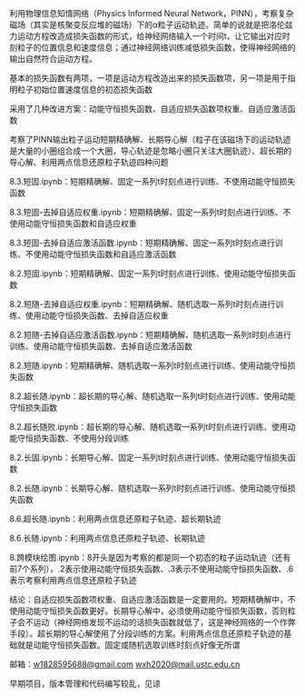 利用物理信息知情网络（Physics Informed Neural Network，PINN），考察复杂磁场（其实是核聚变反应堆的磁场）下的α粒子运动轨迹。简单的说就是把洛伦兹力运动方程改造成损失函数的形式，给神经网络输入一个时间t，让它输出对应时刻粒子的位置信息和速度信息；通过神经网络训练减低损失函数，使得神经网络的输出自然符合运动方程。

基本的损失函数有两项，一项是运动方程改造出来的损失函数项，另一项是用于指明粒子初始位置速度信息的初态损失函数

采用了几种改进方案：动能守恒损失函数、自适应损失函数项权重、自适应激活函数

考察了PINN输出粒子运动短期精确解、长期导心解（粒子在该磁场下的运动轨迹是大量的小圈组合成一个大圈，导心轨迹是忽略小圈只关注大圈轨迹）、超长期的导心解、利用两点信息还原粒子轨迹四种问题

8.3.短固.ipynb：短期精确解、固定一系列t时刻点进行训练、不使用动能守恒损失函数

8.3.短固-去掉自适应权重.ipynb：短期精确解、固定一系列t时刻点进行训练、不使用动能守恒损失函数和自适应权重

8.3.短固-去掉自适应激活函数.ipynb：短期精确解、固定一系列t时刻点进行训练、不使用动能守恒损失函数和自适应激活函数

8.2.短固.ipynb：短期精确解、固定一系列t时刻点进行训练、使用动能守恒损失函数

8.2.短随-去掉自适应权重.ipynb：短期精确解、随机选取一系列t时刻点进行训练、使用动能守恒损失函数、去掉自适应权重

8.2.短随-去掉自适应激活函数.ipynb：短期精确解、随机选取一系列t时刻点进行训练、使用动能守恒损失函数、去掉自适应激活函数

8.2.短随.ipynb：短期精确解、随机选取一系列t时刻点进行训练、使用动能守恒损失函数

8.2.超长随.ipynb：超长期的导心解、随机选取一系列t时刻点进行训练、使用动能守恒损失函数

8.2.超长随败.ipynb：超长期的导心解、随机选取一系列t时刻点进行训练、使用动能守恒损失函数、不使用分段训练

8.2.长固.ipynb：长期导心解、固定一系列t时刻点进行训练、使用动能守恒损失函数

8.2.长随.ipynb：长期导心解、随机选取一系列t时刻点进行训练、使用动能守恒损失函数

8.6.超长随.ipynb：利用两点信息还原粒子轨迹、超长期轨迹

8.6.长随.ipynb：利用两点信息还原粒子轨迹、长期轨迹

8.跨模块绘图.ipynb：8开头是因为考察的都是同一个初态的粒子运动轨迹（还有前7个系列），.2表示使用动能守恒损失函数、.3表示不使用动能守恒损失函数、.6表示考察利用两点信息还原粒子轨迹

结论：自适应损失函数项权重、自适应激活函数是一定要用的。短期精确解中，不使用动能守恒损失函数更好。长期导心解中，必须使用动能守恒损失函数，否则粒子会不运动（神经网络发现不运动的话损失函数就低了，这是神经网络的一个作弊手段）。超长期的导心解使用了分段训练的方案。利用两点信息还原粒子轨迹的基础就是动能守恒损失函数。固定或随机选取训练时刻点好像无所谓

邮箱：w1828595688@gmail.com  wxh2020@mail.ustc.edu.cn

早期项目，版本管理和代码编写较乱，见谅
